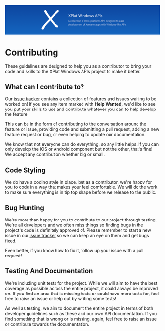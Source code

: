 <img src="assets/ProjectBanner.png" alt="XPlat Windows APIs project banner" />

# Contributing

These guidelines are designed to help you as a contributor to bring your code and skills to the XPlat Windows APIs project to make it better.

## What can I contribute to?

Our [issue tracker](https://github.com/jamesmcroft/XPlat-Windows-APIs/issues) contains a collection of features and issues waiting to be worked on! If you see any item marked with **Help Wanted**, we'd like to see you put your skills to use and contribute whatever you can to help develop the feature.

This can be in the form of contributing to the conversation around the feature or issue, providing code and submitting a pull request, adding a new feature request or bug, or even helping to update our documentation. 

We know that not everyone can do everything, so any little helps. If you can only develop the iOS or Android component but not the other, that's fine! We accept any contribution whether big or small.

## Code Styling

We do have a coding style in place, but as a contributor, we're happy for you to code in a way that makes your feel comfortable. We will do the work to make sure everything is in tip top shape before we release to the public.

## Bug Hunting

We're more than happy for you to contribute to our project through testing. We're all developers and we often miss things so finding bugs in the project's code is definitely approved of. Please remember to start a new issue in our [issue tracker](https://github.com/jamesmcroft/XPlat-Windows-APIs/issues) so we can keep an eye on them and get bugs fixed.

Even better, if you know how to fix it, follow up your issue with a pull request!

## Testing And Documentation

We're including unit tests for the project. While we will aim to have the best coverage as possible across the entire project, it could always be improved on. If you find an area that is missing tests or could have more tests for, feel free to raise an issue or help out by writing some tests!

As well as testing, we aim to document the entire project in terms of both developer guidelines such as these and our own API documentation. If you find something that is wrong or is missing, again, feel free to raise an issue or contribute towards the documentation.
